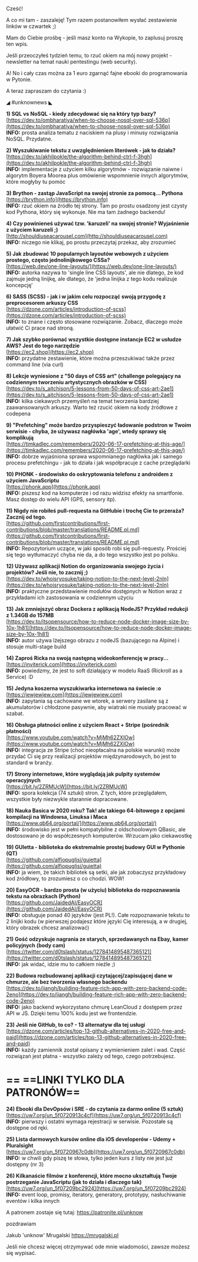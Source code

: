 Cześć!

A co mi tam - zaszaleję! Tym razem postanowiłem wysłać zestawienie linków w czwartek ;)

Mam do Ciebie prośbę - jeśli masz konto na Wykopie, to zaplusuj proszę ten wpis.

 

Jeśli przeoczyłeś tydzień temu, to rzuć okiem na mój nowy projekt - newsletter na temat nauki pentestingu (web security).

A! No i cały czas można za 1 euro zgarnąć fajne ebooki do programowania w Pytonie.

 

A teraz zapraszam do czytania :)

 

◢ #unknownews ◣


**1) SQL vs NoSQL - kiedy zdecydować się na który typ bazy?**  
[https://dev.to/ombharatiya/when-to-choose-nosql-over-sql-536p](https://dev.to/ombharatiya/when-to-choose-nosql-over-sql-536p)  
**INFO:** prosta analiza tematu z naciskiem na plusy i minusy rozwiązania NoSQL. Przydatne.  


**2) Wyszukiwanie tekstu z uwzględnieniem literówek - jak to działa?**  
[https://dev.to/akhilpokle/the-algorithm-behind-ctrl-f-3hgh](https://dev.to/akhilpokle/the-algorithm-behind-ctrl-f-3hgh)  
**INFO:** implementacje z użyciem kilku algorytmów - rozwiązanie naiwne i algorytm Boyera Moorea plus omówienie wspomnienie innych algorytmów, które mogłyby tu pomóc  


**3) Brython - zastąp JavaScript na swojej stronie za pomocą... Pythona**  
[https://brython.info](https://brython.info)  
**INFO:** rzuć okiem na źródło tej strony. Tam po prostu osadzony jest czysty kod Pythona, który się wykonuje. Nie ma tam żadnego backendu!  


**4) Czy powinieneś używać tzw. 'karuzeli' na swojej stronie? Wyjaśnienie z użyciem karuzeli ;)**  
[http://shouldiuseacarousel.com](http://shouldiuseacarousel.com)  
**INFO:** niczego nie klikaj, po prostu przeczytaj przekaz, aby zrozumieć  


**5) Jak zbudować 10 popularnych layoutów webowych z użyciem prostego, często jednolinijkowego CSSa?**  
[https://web.dev/one-line-layouts/](https://web.dev/one-line-layouts/)  
**INFO:** autorka nazywa to 'single line CSS layouts', ale nie dlatego, że kod zajmuje jedną linijkę, ale dlatego, że 'jedna linijka z tego kodu realizuje koncepcję'  


**6) SASS (SCSS) - jak i w jakim celu rozpocząć swoją przygodę z preprocesorem arkuszy CSS**  
[https://dzone.com/articles/introduction-of-scss](https://dzone.com/articles/introduction-of-scss)  
**INFO:** to znane i często stosowane rozwiązanie. Zobacz, dlaczego może ułatwić Ci prace nad stroną.  


**7) Jak szybko porównać wszystkie dostępne instancje EC2 w usłudze AWS? Jest do tego narzędzie**  
[https://ec2.shop](https://ec2.shop)  
**INFO:** przydatne zestawienie, które można przeszukiwać także przez command line (via curl)  


**8) Lekcje wyniesione z "50 days of CSS art" (challenge polegający na codziennym tworzeniu artystycznych obrazków w CSS)**  
[https://dev.to/s_aitchison/5-lessons-from-50-days-of-css-art-2ae1](https://dev.to/s_aitchison/5-lessons-from-50-days-of-css-art-2ae1)  
**INFO:** kilka ciekawych przemyśleń na temat tworzenia bardziej zaawansowanych arkuszy. Warto też rzucić okiem na kody źródłowe z codepena  


**9) "Prefetching" może bardzo przyspieszyć ładowanie podstron w Twoim serwisie - chyba, że używasz nagłówka 'age', wtedy sprawy się komplikują**  
[https://timkadlec.com/remembers/2020-06-17-prefetching-at-this-age/](https://timkadlec.com/remembers/2020-06-17-prefetching-at-this-age/)  
**INFO:** dobrze wyjaśniona sprawa wspomnianego nagłówka jak i samego procesu prefetchingu - jak to działa i jak współpracuje z cache przeglądarki  


**10) PHONK - środowisko do oskryptowania telefonu z androidem z użyciem JavaScriptu**  
[https://phonk.app](https://phonk.app)  
**INFO:** piszesz kod na komputerze i od razu widzisz efekty na smartfonie. Masz dostęp do wielu API (GPS, sensory itp).  


**11) Nigdy nie robiłeś pull-requesta na GitHubie i trochę Cie to przeraża? Zacznij od tego.**  
[https://github.com/firstcontributions/first-contributions/blob/master/translations/README.pl.md](https://github.com/firstcontributions/first-contributions/blob/master/translations/README.pl.md)  
**INFO:** Repozytorium uczące, w jaki sposób robi się pull-requesty. Prościej się tego wytłumaczyć chyba nie da, a do tego wszystko jest po polsku.  


**12) Używasz aplikacji Notion do organizowania swojego życia i projektów? Jeśli nie, to zacznij ;)**  
[https://dev.to/whoisryosuke/taking-notion-to-the-next-level-2nln](https://dev.to/whoisryosuke/taking-notion-to-the-next-level-2nln)  
**INFO:** praktyczne przedstawienie modułów dostępnych w Notion wraz z przykładami ich zastosowania w codziennym użyciu  


**13) Jak zmniejszyć obraz Dockera z aplikacją NodeJS? Przykład redukcji z 1.34GB do 157MB**  
[https://dev.to/itsopensource/how-to-reduce-node-docker-image-size-by-10x-1h81](https://dev.to/itsopensource/how-to-reduce-node-docker-image-size-by-10x-1h81)  
**INFO:** autor używa lżejszego obrazu z nodeJS (bazującego na Alpine) i stosuje multi-stage build  


**14) Zaproś Ricka na swoją następną wideokonferencję w pracy...**  
[https://inviterick.com](https://inviterick.com)  
**INFO:** powiedzmy, że jest to soft działający w modelu RaaS (Rickroll as a Service) :D  


**15) Jedyna koszerna wyszukiwarka internetowa na świecie :o**  
[https://jewjewjew.com](https://jewjewjew.com)  
**INFO:** zapytania są cachowane we wtorek, a serwery zasilane są z akumulatorów i chłodzone pasywnie, aby wiatraki nie musiały pracować w szabat.  


**16) Obsługa płatności online z użyciem React + Stripe (pośrednik płatności)**  
[https://www.youtube.com/watch?v=MjMh62ZXlOw](https://www.youtube.com/watch?v=MjMh62ZXlOw)  
**INFO:** integracja ze Stripe (choć nieopłacalna na polskie warunki) może przydać Ci się przy realizacji projektów międzynarodowych, bo jest to standard w branży.  


**17) Strony internetowe, które wyglądają jak pulpity systemów operacyjnych**  
[https://bit.ly/2ZRMUcW](https://bit.ly/2ZRMUcW)  
**INFO:** spora kolekcja (74 sztuki) stron. Z tych, które przeglądałem, wszystkie były niezwykle starannie dopracowane.  


**18) Nauka Basica w 2020 roku? Tak! ale takiego 64-bitowego z opcjami kompilacji na Windowsa, Linuksa i Maca**  
[https://www.qb64.org/portal/](https://www.qb64.org/portal/)  
**INFO:** środowisko jest w pełni kompatybilne z oldschoolowym QBasic, ale dostosowano je do współczesnych komputerów. Wrzucam jako ciekawostkę  


**19) GUIetta - biblioteka do ekstremalnie prostej budowy GUI w Pythonie (QT)**  
[https://github.com/alfiopuglisi/guietta](https://github.com/alfiopuglisi/guietta)  
**INFO:** ja wiem, że takich bibliotek są setki, ale jak zobaczysz przykładowy kod źródłowy, to zrozumiesz o co chodzi. WOW!  


**20) EasyOCR - bardzo prosta (w użyciu) biblioteka do rozpoznawania tekstu na obrazkach (Python)**  
[https://github.com/JaidedAI/EasyOCR](https://github.com/JaidedAI/EasyOCR)  
**INFO:** obsługuje ponad 40 języków (jest PL!). Całe rozpoznawanie tekstu to 2 linijki kodu (w pierwszej podajesz które języki Cię interesują, a w drugiej, który obrazek chcesz analizować)  


**21) Gość odzyskuje nagrania ze starych, sprzedawanych na Ebay, kamer policyjnych (body cam)**  
[https://twitter.com/d0tslash/status/1278414895487365121](https://twitter.com/d0tslash/status/1278414895487365121)  
**INFO:** jak widać, idzie mu to całkiem nieźle ;)  


**22) Budowa rozbudowanej aplikacji czytającej/zapisującej dane w chmurze, ale bez tworzenia własnego backendu**  
[https://dev.to/jiangh/building-feature-rich-app-with-zero-backend-code-2eno](https://dev.to/jiangh/building-feature-rich-app-with-zero-backend-code-2eno)  
**INFO:** jako backend wykorzystano chmurę LeanCloud z dostępem przez API w JS. Dzięki temu 100% kodu jest we frontendzie.  


**23) Jeśli nie GitHub, to co? - 13 alternatyw dla tej usługi**  
[https://dzone.com/articles/top-13-github-alternatives-in-2020-free-and-paid](https://dzone.com/articles/top-13-github-alternatives-in-2020-free-and-paid)  
**INFO:** każdy zamiennik został opisany z wymienieniem zalet i wad. Część rozwiązań jest płatna - wszystko zależy od tego, czego potrzebujesz.  


== **==LINKI TYLKO DLA PATRONÓW==**
 ==

**24) Ebooki dla DevOpsów i SRE - do czytania za darmo online (5 sztuk)**  
[https://uw7.org/un_5f0720913c4cf](https://uw7.org/un_5f0720913c4cf)  
**INFO:** pierwszy i ostatni wymaga rejestracji w serwisie. Pozostałe są dostępne od ręki.  


**25) Lista darmowych kursów online dla iOS developerów - Udemy + Pluralsight**  
[https://uw7.org/un_5f0720967c0db](https://uw7.org/un_5f0720967c0db)  
**INFO:** w chwili gdy piszę te słowa, tylko jeden kurs z listy nie jest już dostępny (nr 3)  


**26) Kilkanaście filmów z konferencji, które mocno ukształtują Twoje postrzeganie JavaScriptu (jak to działa i dlaczego tak)**  
[https://uw7.org/un_5f07209bc2924](https://uw7.org/un_5f07209bc2924)  
**INFO:** event loop, promisy, iteratory, generatory, prototypy, nasłuchiwanie eventów i kilka innych  


 

A patronem zostaje się tutaj: https://patronite.pl/unknow

 
pozdrawiam

Jakub 'unknow' Mrugalski
https://mrugalski.pl
 

Jeśli nie chcesz więcej otrzymywać ode mnie wiadomości, zawsze możesz się wypisać.